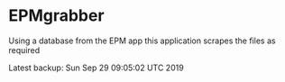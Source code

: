 # EPMgrabber
Using a database from the EPM app this application scrapes the files as required


Latest backup: Sun Sep 29 09:05:02 UTC 2019
